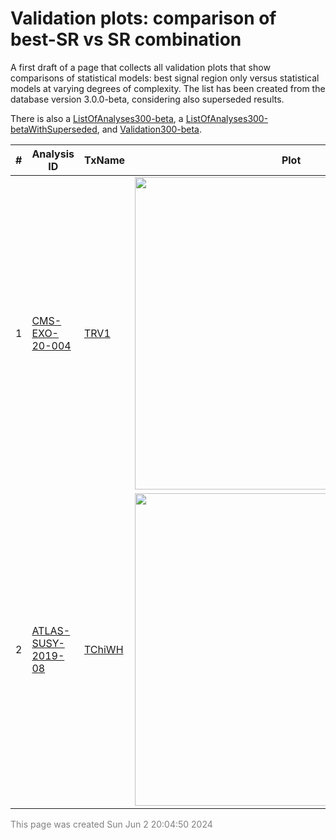 # Validation plots: comparison of best-SR vs SR combination
A first draft of a page that collects all validation plots that show comparisons of statistical models:
best signal region only versus statistical models at varying degrees of complexity.
The list has been created from the database version 3.0.0-beta, considering also superseded results.

There is also a [ListOfAnalyses300-beta](https://smodels.github.io/docs/ListOfAnalyses300-beta), a [ListOfAnalyses300-betaWithSuperseded](https://smodels.github.io/docs/ListOfAnalyses300-betaWithSuperseded), and [Validation300-beta](Validation300-beta).

| **#** | **Analysis ID** | **TxName** | **Plot** |
| ----- | --------------- | ---------- | -------- |
| 1 | <a href='https://smodels.github.io/docs/ListOfAnalyses300-beta#CMS-EXO-20-004'>CMS-EXO-20-004</a> | <a href='https://smodels.github.io/docs/SmsDictionary300-beta#TRV1'>TRV1</a> | <a href="https://smodels.github.io/validation/300-beta/13TeV/CMS/CMS-EXO-20-004-eff/validation/TRV1_x_y_y_obs.png"><img width="500px" src="https://smodels.github.io/validation/300-beta/13TeV/CMS/CMS-EXO-20-004-eff/validation/TRV1_x_y_y_obs.png?1717351490.9685907" /></a>
| 2 | <a href='https://smodels.github.io/docs/ListOfAnalyses300-beta#ATLAS-SUSY-2019-08'>ATLAS-SUSY-2019-08</a> | <a href='https://smodels.github.io/docs/SmsDictionary300-beta#TChiWH'>TChiWH</a> | <a href="https://smodels.github.io/validation/300-beta/13TeV/ATLAS/ATLAS-SUSY-2019-08-eff/validation/TChiWH_x_y_x_y_obs.png"><img width="500px" src="https://smodels.github.io/validation/300-beta/13TeV/ATLAS/ATLAS-SUSY-2019-08-eff/validation/TChiWH_x_y_x_y_obs.png?1717351490.9685907" /></a>

<font color='grey'>This page was created Sun Jun  2 20:04:50 2024</font>
